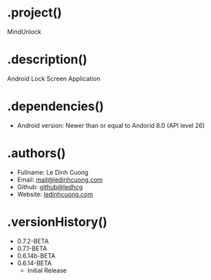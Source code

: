 # .project()
MindUnlock

# .description()
Android Lock Screen Application

# .dependencies()
* Android version: Newer than or equal to Andorid 8.0 (API level 26)

# .authors()
*	Fullname: Le Dinh Cuong
*	Email: mail@ledinhcuong.com
*	Github: [github@ledhcg](https://github.com/ledhcg)
*	Website: [ledinhcuong.com](https://ledinhcuong.com)

# .versionHistory()
* 0.7.2-BETA
* 0.7.1-BETA
* 0.6.14b-BETA
* 0.6.14-BETA
    * Initial Release
